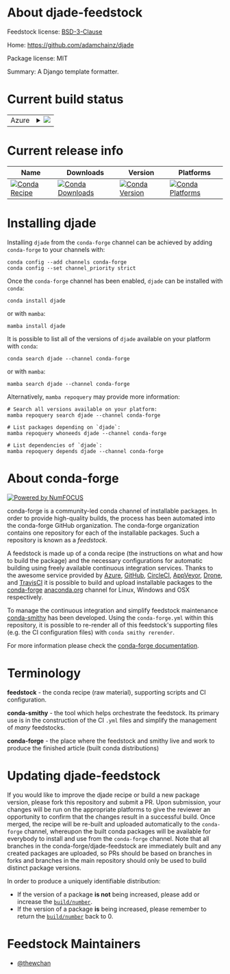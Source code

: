 About djade-feedstock
=====================

Feedstock license: [BSD-3-Clause](https://github.com/conda-forge/djade-feedstock/blob/main/LICENSE.txt)

Home: https://github.com/adamchainz/djade

Package license: MIT

Summary: A Django template formatter.

Current build status
====================


<table>
    
  <tr>
    <td>Azure</td>
    <td>
      <details>
        <summary>
          <a href="https://dev.azure.com/conda-forge/feedstock-builds/_build/latest?definitionId=23539&branchName=main">
            <img src="https://dev.azure.com/conda-forge/feedstock-builds/_apis/build/status/djade-feedstock?branchName=main">
          </a>
        </summary>
        <table>
          <thead><tr><th>Variant</th><th>Status</th></tr></thead>
          <tbody><tr>
              <td>linux_64_python3.10.____cpython</td>
              <td>
                <a href="https://dev.azure.com/conda-forge/feedstock-builds/_build/latest?definitionId=23539&branchName=main">
                  <img src="https://dev.azure.com/conda-forge/feedstock-builds/_apis/build/status/djade-feedstock?branchName=main&jobName=linux&configuration=linux%20linux_64_python3.10.____cpython" alt="variant">
                </a>
              </td>
            </tr><tr>
              <td>linux_64_python3.11.____cpython</td>
              <td>
                <a href="https://dev.azure.com/conda-forge/feedstock-builds/_build/latest?definitionId=23539&branchName=main">
                  <img src="https://dev.azure.com/conda-forge/feedstock-builds/_apis/build/status/djade-feedstock?branchName=main&jobName=linux&configuration=linux%20linux_64_python3.11.____cpython" alt="variant">
                </a>
              </td>
            </tr><tr>
              <td>linux_64_python3.12.____cpython</td>
              <td>
                <a href="https://dev.azure.com/conda-forge/feedstock-builds/_build/latest?definitionId=23539&branchName=main">
                  <img src="https://dev.azure.com/conda-forge/feedstock-builds/_apis/build/status/djade-feedstock?branchName=main&jobName=linux&configuration=linux%20linux_64_python3.12.____cpython" alt="variant">
                </a>
              </td>
            </tr><tr>
              <td>linux_64_python3.13.____cp313</td>
              <td>
                <a href="https://dev.azure.com/conda-forge/feedstock-builds/_build/latest?definitionId=23539&branchName=main">
                  <img src="https://dev.azure.com/conda-forge/feedstock-builds/_apis/build/status/djade-feedstock?branchName=main&jobName=linux&configuration=linux%20linux_64_python3.13.____cp313" alt="variant">
                </a>
              </td>
            </tr><tr>
              <td>linux_64_python3.9.____cpython</td>
              <td>
                <a href="https://dev.azure.com/conda-forge/feedstock-builds/_build/latest?definitionId=23539&branchName=main">
                  <img src="https://dev.azure.com/conda-forge/feedstock-builds/_apis/build/status/djade-feedstock?branchName=main&jobName=linux&configuration=linux%20linux_64_python3.9.____cpython" alt="variant">
                </a>
              </td>
            </tr><tr>
              <td>osx_64_python3.10.____cpython</td>
              <td>
                <a href="https://dev.azure.com/conda-forge/feedstock-builds/_build/latest?definitionId=23539&branchName=main">
                  <img src="https://dev.azure.com/conda-forge/feedstock-builds/_apis/build/status/djade-feedstock?branchName=main&jobName=osx&configuration=osx%20osx_64_python3.10.____cpython" alt="variant">
                </a>
              </td>
            </tr><tr>
              <td>osx_64_python3.11.____cpython</td>
              <td>
                <a href="https://dev.azure.com/conda-forge/feedstock-builds/_build/latest?definitionId=23539&branchName=main">
                  <img src="https://dev.azure.com/conda-forge/feedstock-builds/_apis/build/status/djade-feedstock?branchName=main&jobName=osx&configuration=osx%20osx_64_python3.11.____cpython" alt="variant">
                </a>
              </td>
            </tr><tr>
              <td>osx_64_python3.12.____cpython</td>
              <td>
                <a href="https://dev.azure.com/conda-forge/feedstock-builds/_build/latest?definitionId=23539&branchName=main">
                  <img src="https://dev.azure.com/conda-forge/feedstock-builds/_apis/build/status/djade-feedstock?branchName=main&jobName=osx&configuration=osx%20osx_64_python3.12.____cpython" alt="variant">
                </a>
              </td>
            </tr><tr>
              <td>osx_64_python3.13.____cp313</td>
              <td>
                <a href="https://dev.azure.com/conda-forge/feedstock-builds/_build/latest?definitionId=23539&branchName=main">
                  <img src="https://dev.azure.com/conda-forge/feedstock-builds/_apis/build/status/djade-feedstock?branchName=main&jobName=osx&configuration=osx%20osx_64_python3.13.____cp313" alt="variant">
                </a>
              </td>
            </tr><tr>
              <td>osx_64_python3.9.____cpython</td>
              <td>
                <a href="https://dev.azure.com/conda-forge/feedstock-builds/_build/latest?definitionId=23539&branchName=main">
                  <img src="https://dev.azure.com/conda-forge/feedstock-builds/_apis/build/status/djade-feedstock?branchName=main&jobName=osx&configuration=osx%20osx_64_python3.9.____cpython" alt="variant">
                </a>
              </td>
            </tr><tr>
              <td>win_64_python3.10.____cpython</td>
              <td>
                <a href="https://dev.azure.com/conda-forge/feedstock-builds/_build/latest?definitionId=23539&branchName=main">
                  <img src="https://dev.azure.com/conda-forge/feedstock-builds/_apis/build/status/djade-feedstock?branchName=main&jobName=win&configuration=win%20win_64_python3.10.____cpython" alt="variant">
                </a>
              </td>
            </tr><tr>
              <td>win_64_python3.11.____cpython</td>
              <td>
                <a href="https://dev.azure.com/conda-forge/feedstock-builds/_build/latest?definitionId=23539&branchName=main">
                  <img src="https://dev.azure.com/conda-forge/feedstock-builds/_apis/build/status/djade-feedstock?branchName=main&jobName=win&configuration=win%20win_64_python3.11.____cpython" alt="variant">
                </a>
              </td>
            </tr><tr>
              <td>win_64_python3.12.____cpython</td>
              <td>
                <a href="https://dev.azure.com/conda-forge/feedstock-builds/_build/latest?definitionId=23539&branchName=main">
                  <img src="https://dev.azure.com/conda-forge/feedstock-builds/_apis/build/status/djade-feedstock?branchName=main&jobName=win&configuration=win%20win_64_python3.12.____cpython" alt="variant">
                </a>
              </td>
            </tr><tr>
              <td>win_64_python3.13.____cp313</td>
              <td>
                <a href="https://dev.azure.com/conda-forge/feedstock-builds/_build/latest?definitionId=23539&branchName=main">
                  <img src="https://dev.azure.com/conda-forge/feedstock-builds/_apis/build/status/djade-feedstock?branchName=main&jobName=win&configuration=win%20win_64_python3.13.____cp313" alt="variant">
                </a>
              </td>
            </tr><tr>
              <td>win_64_python3.9.____cpython</td>
              <td>
                <a href="https://dev.azure.com/conda-forge/feedstock-builds/_build/latest?definitionId=23539&branchName=main">
                  <img src="https://dev.azure.com/conda-forge/feedstock-builds/_apis/build/status/djade-feedstock?branchName=main&jobName=win&configuration=win%20win_64_python3.9.____cpython" alt="variant">
                </a>
              </td>
            </tr>
          </tbody>
        </table>
      </details>
    </td>
  </tr>
</table>

Current release info
====================

| Name | Downloads | Version | Platforms |
| --- | --- | --- | --- |
| [![Conda Recipe](https://img.shields.io/badge/recipe-djade-green.svg)](https://anaconda.org/conda-forge/djade) | [![Conda Downloads](https://img.shields.io/conda/dn/conda-forge/djade.svg)](https://anaconda.org/conda-forge/djade) | [![Conda Version](https://img.shields.io/conda/vn/conda-forge/djade.svg)](https://anaconda.org/conda-forge/djade) | [![Conda Platforms](https://img.shields.io/conda/pn/conda-forge/djade.svg)](https://anaconda.org/conda-forge/djade) |

Installing djade
================

Installing `djade` from the `conda-forge` channel can be achieved by adding `conda-forge` to your channels with:

```
conda config --add channels conda-forge
conda config --set channel_priority strict
```

Once the `conda-forge` channel has been enabled, `djade` can be installed with `conda`:

```
conda install djade
```

or with `mamba`:

```
mamba install djade
```

It is possible to list all of the versions of `djade` available on your platform with `conda`:

```
conda search djade --channel conda-forge
```

or with `mamba`:

```
mamba search djade --channel conda-forge
```

Alternatively, `mamba repoquery` may provide more information:

```
# Search all versions available on your platform:
mamba repoquery search djade --channel conda-forge

# List packages depending on `djade`:
mamba repoquery whoneeds djade --channel conda-forge

# List dependencies of `djade`:
mamba repoquery depends djade --channel conda-forge
```


About conda-forge
=================

[![Powered by
NumFOCUS](https://img.shields.io/badge/powered%20by-NumFOCUS-orange.svg?style=flat&colorA=E1523D&colorB=007D8A)](https://numfocus.org)

conda-forge is a community-led conda channel of installable packages.
In order to provide high-quality builds, the process has been automated into the
conda-forge GitHub organization. The conda-forge organization contains one repository
for each of the installable packages. Such a repository is known as a *feedstock*.

A feedstock is made up of a conda recipe (the instructions on what and how to build
the package) and the necessary configurations for automatic building using freely
available continuous integration services. Thanks to the awesome service provided by
[Azure](https://azure.microsoft.com/en-us/services/devops/), [GitHub](https://github.com/),
[CircleCI](https://circleci.com/), [AppVeyor](https://www.appveyor.com/),
[Drone](https://cloud.drone.io/welcome), and [TravisCI](https://travis-ci.com/)
it is possible to build and upload installable packages to the
[conda-forge](https://anaconda.org/conda-forge) [anaconda.org](https://anaconda.org/)
channel for Linux, Windows and OSX respectively.

To manage the continuous integration and simplify feedstock maintenance
[conda-smithy](https://github.com/conda-forge/conda-smithy) has been developed.
Using the ``conda-forge.yml`` within this repository, it is possible to re-render all of
this feedstock's supporting files (e.g. the CI configuration files) with ``conda smithy rerender``.

For more information please check the [conda-forge documentation](https://conda-forge.org/docs/).

Terminology
===========

**feedstock** - the conda recipe (raw material), supporting scripts and CI configuration.

**conda-smithy** - the tool which helps orchestrate the feedstock.
                   Its primary use is in the construction of the CI ``.yml`` files
                   and simplify the management of *many* feedstocks.

**conda-forge** - the place where the feedstock and smithy live and work to
                  produce the finished article (built conda distributions)


Updating djade-feedstock
========================

If you would like to improve the djade recipe or build a new
package version, please fork this repository and submit a PR. Upon submission,
your changes will be run on the appropriate platforms to give the reviewer an
opportunity to confirm that the changes result in a successful build. Once
merged, the recipe will be re-built and uploaded automatically to the
`conda-forge` channel, whereupon the built conda packages will be available for
everybody to install and use from the `conda-forge` channel.
Note that all branches in the conda-forge/djade-feedstock are
immediately built and any created packages are uploaded, so PRs should be based
on branches in forks and branches in the main repository should only be used to
build distinct package versions.

In order to produce a uniquely identifiable distribution:
 * If the version of a package **is not** being increased, please add or increase
   the [``build/number``](https://docs.conda.io/projects/conda-build/en/latest/resources/define-metadata.html#build-number-and-string).
 * If the version of a package **is** being increased, please remember to return
   the [``build/number``](https://docs.conda.io/projects/conda-build/en/latest/resources/define-metadata.html#build-number-and-string)
   back to 0.

Feedstock Maintainers
=====================

* [@thewchan](https://github.com/thewchan/)

